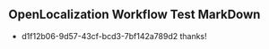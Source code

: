 ## OpenLocalization Workflow Test MarkDown
* d1f12b06-9d57-43cf-bcd3-7bf142a789d2 thanks!

<!--HONumber=Jul16_HO2-->


